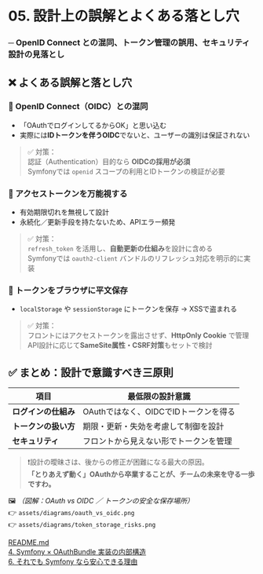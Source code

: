 # 05. 設計上の誤解とよくある落とし穴
### ─ OpenID Connect との混同、トークン管理の誤用、セキュリティ設計の見落とし


## ❌ よくある誤解と落とし穴

### 🔻 OpenID Connect（OIDC）との混同
- 「OAuthでログインしてるからOK」と思い込む
- 実際には**IDトークンを伴うOIDC**でないと、ユーザーの識別は保証されない

> ✅ 対策：  
> 認証（Authentication）目的なら **OIDCの採用が必須**  
> Symfonyでは `openid` スコープの利用とIDトークンの検証が必要


### 🔻 アクセストークンを万能視する
- 有効期限切れを無視して設計
- 永続化／更新手段を持たないため、APIエラー頻発

> ✅ 対策：  
> `refresh_token` を活用し、**自動更新の仕組み**を設計に含める  
> Symfonyでは `oauth2-client` バンドルのリフレッシュ対応を明示的に実装


### 🔻 トークンをブラウザに平文保存
- `localStorage` や `sessionStorage` にトークンを保存 → XSSで盗まれる

> ✅ 対策：  
> フロントにはアクセストークンを露出させず、**HttpOnly Cookie** で管理  
> API設計に応じて**SameSite属性・CSRF対策**もセットで検討


## ✅ まとめ：設計で意識すべき三原則

| 項目                        | 最低限の設計意識                           |
|-----------------------------|--------------------------------------------|
| **ログインの仕組み**       | OAuthではなく、OIDCでIDトークンを得る    |
| **トークンの扱い方**       | 期限・更新・失効を考慮して制御を設計     |
| **セキュリティ**           | フロントから見えない形でトークンを管理   |


> ❗設計の曖昧さは、後からの修正が困難になる最大の原因。  
> **「とりあえず動く」OAuthから卒業することが、チームの未来を守る一歩ですわ。**


🖼️ *（図解：OAuth vs OIDC ／ トークンの安全な保存場所）*  
👉 `assets/diagrams/oauth_vs_oidc.png`  
👉 `assets/diagrams/token_storage_risks.png`

[README.md](../README.md)<br>
[4. Symfony × OAuthBundle 実装の内部構造](../slides/04_symfony_structure.md)<br>
[6. それでも Symfony なら安心できる理由](../slides/06_why_symfony.md)<br>
